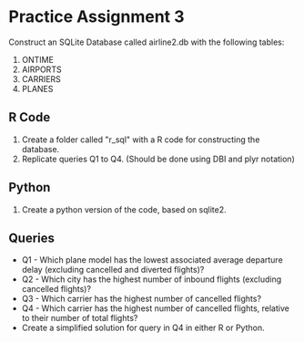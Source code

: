 # Practice Assignment 3 #

Construct an SQLite Database called airline2.db with the following tables: 
1. ONTIME 
2. AIRPORTS
3. CARRIERS
4. PLANES

## R Code ##
1. Create a folder called "r_sql" with a R code for constructing the database. 
2. Replicate queries Q1 to Q4. (Should be done using DBI and plyr notation)

## Python ## 
1. Create a python version of the code, based on sqlite2. 

## Queries ##
- Q1 - Which plane model has the lowest associated average departure delay
(excluding cancelled and diverted flights)? 
- Q2 - Which city has the highest number of inbound flights (excluding
cancelled flights)? 
- Q3 - Which carrier has the highest number of cancelled flights? 
- Q4 - Which carrier has the highest number of cancelled flights, relative to
their number of total flights?
- Create a simplified solution for query in Q4 in either R or Python. 

